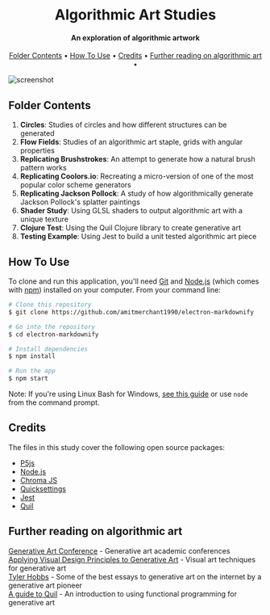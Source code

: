<h1 align="center">
  Algorithmic Art Studies
</h1>

<h4 align="center">An exploration of algorithmic artwork</h4>

<p align="center">
  <a href="#key-features">Folder Contents</a> •
  <a href="#how-to-use">How To Use</a> •
  <a href="#download">Credits</a> •
  <a href="#credits">Further reading on algorithmic art</a> •
</p>

![screenshot](https://cdn.shopify.com/s/files/1/1622/4127/files/081220_soundwave_2_1024x1024.jpg?v=1597864810)

## Folder Contents

1. **Circles**: Studies of circles and how different structures can be generated
2. **Flow Fields**: Studies of an algorithmic art staple, grids with angular properties
3. **Replicating Brushstrokes**: An attempt to generate how a natural brush pattern works
4. **Replicating Coolors.io**: Recreating a micro-version of one of the most popular color scheme generators
5. **Replicating Jackson Pollock**: A study of how algorithmically generate Jackson Pollock's splatter paintings
6. **Shader Study**: Using GLSL shaders to output algorithmic art with a unique texture
7. **Clojure Test**: Using the Quil Clojure library to create generative art
8. **Testing Example**: Using Jest to build a unit tested algorithmic art piece

## How To Use

To clone and run this application, you'll need [Git](https://git-scm.com) and [Node.js](https://nodejs.org/en/download/) (which comes with [npm](http://npmjs.com)) installed on your computer. From your command line:

```bash
# Clone this repository
$ git clone https://github.com/amitmerchant1990/electron-markdownify

# Go into the repository
$ cd electron-markdownify

# Install dependencies
$ npm install

# Run the app
$ npm start
```

Note: If you're using Linux Bash for Windows, [see this guide](https://www.howtogeek.com/261575/how-to-run-graphical-linux-desktop-applications-from-windows-10s-bash-shell/) or use `node` from the command prompt.

## Credits

The files in this study cover the following open source packages:

- [P5js](https://p5js.org/)
- [Node.js](https://nodejs.org/)
- [Chroma JS](https://gka.github.io/chroma.js/)
- [Quicksettings](https://github.com/bit101/quicksettings)
- [Jest](https://jestjs.io/)
- [Quil](https://github.com/quil/quil)

## Further reading on algorithmic art

[Generative Art Conference](http://www.generativeart.com/) - Generative art academic conferences  
[Applying Visual Design Principles to Generative Art](https://www.dirtalleydesign.com/blogs/news/visual-design-and-generative-art) - Visual art techniques for generative art  
[Tyler Hobbs](https://tylerxhobbs.com/essays) - Some of the best essays to generative art on the internet by a generative art pioneer  
[A guide to Quil](https://landofquil.clojureverse.org/) - An introduction to using functional programming for generative art  
